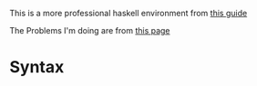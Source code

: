 This is a more professional haskell environment from [this guide](https://her.esy.fun/posts/0010-Haskell-Now/index.html)

The Problems I'm doing are from [this page](https://www.cis.upenn.edu/~cis1940/spring13/lectures.html)

# Syntax


